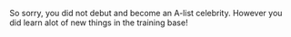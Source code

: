 So sorry, you did not debut and become an A-list celebrity. However you did learn alot of new things in the training base!